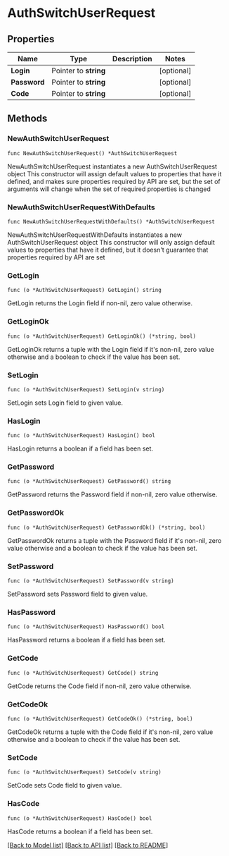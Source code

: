 # AuthSwitchUserRequest

## Properties

Name | Type | Description | Notes
------------ | ------------- | ------------- | -------------
**Login** | Pointer to **string** |  | [optional] 
**Password** | Pointer to **string** |  | [optional] 
**Code** | Pointer to **string** |  | [optional] 

## Methods

### NewAuthSwitchUserRequest

`func NewAuthSwitchUserRequest() *AuthSwitchUserRequest`

NewAuthSwitchUserRequest instantiates a new AuthSwitchUserRequest object
This constructor will assign default values to properties that have it defined,
and makes sure properties required by API are set, but the set of arguments
will change when the set of required properties is changed

### NewAuthSwitchUserRequestWithDefaults

`func NewAuthSwitchUserRequestWithDefaults() *AuthSwitchUserRequest`

NewAuthSwitchUserRequestWithDefaults instantiates a new AuthSwitchUserRequest object
This constructor will only assign default values to properties that have it defined,
but it doesn't guarantee that properties required by API are set

### GetLogin

`func (o *AuthSwitchUserRequest) GetLogin() string`

GetLogin returns the Login field if non-nil, zero value otherwise.

### GetLoginOk

`func (o *AuthSwitchUserRequest) GetLoginOk() (*string, bool)`

GetLoginOk returns a tuple with the Login field if it's non-nil, zero value otherwise
and a boolean to check if the value has been set.

### SetLogin

`func (o *AuthSwitchUserRequest) SetLogin(v string)`

SetLogin sets Login field to given value.

### HasLogin

`func (o *AuthSwitchUserRequest) HasLogin() bool`

HasLogin returns a boolean if a field has been set.

### GetPassword

`func (o *AuthSwitchUserRequest) GetPassword() string`

GetPassword returns the Password field if non-nil, zero value otherwise.

### GetPasswordOk

`func (o *AuthSwitchUserRequest) GetPasswordOk() (*string, bool)`

GetPasswordOk returns a tuple with the Password field if it's non-nil, zero value otherwise
and a boolean to check if the value has been set.

### SetPassword

`func (o *AuthSwitchUserRequest) SetPassword(v string)`

SetPassword sets Password field to given value.

### HasPassword

`func (o *AuthSwitchUserRequest) HasPassword() bool`

HasPassword returns a boolean if a field has been set.

### GetCode

`func (o *AuthSwitchUserRequest) GetCode() string`

GetCode returns the Code field if non-nil, zero value otherwise.

### GetCodeOk

`func (o *AuthSwitchUserRequest) GetCodeOk() (*string, bool)`

GetCodeOk returns a tuple with the Code field if it's non-nil, zero value otherwise
and a boolean to check if the value has been set.

### SetCode

`func (o *AuthSwitchUserRequest) SetCode(v string)`

SetCode sets Code field to given value.

### HasCode

`func (o *AuthSwitchUserRequest) HasCode() bool`

HasCode returns a boolean if a field has been set.


[[Back to Model list]](../README.md#documentation-for-models) [[Back to API list]](../README.md#documentation-for-api-endpoints) [[Back to README]](../README.md)



